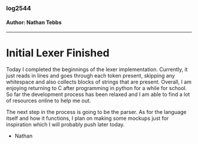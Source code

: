 ### log2544
#### Author: Nathan Tebbs

---

# Initial Lexer Finished

Today I completed the beginnings of the lexer implementation. Currently, it just reads in lines and goes through each token present, skipping any whitespace
and also collects blocks of strings that are present. Overall, I am enjoying returning to C after programming in python for a while for school. So far the development
process has been relaxed and I am able to find a lot of resources online to help me out.

The next step in the process is going to be the parser. As for the language itself and how it functions, I plan on making some mockups just for inspiration which I
will probably push later today.

- Nathan
